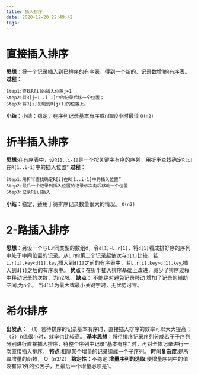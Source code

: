 ```yaml
---
title: 插入排序
date: 2020-12-20 22:49:42
tags:
---
```


# 直接插入排序
**思想**：将一个记录插入到已排序的有序表，得到一个新的、记录数增1的有序表。
**过程**：
```
Step1:查找R[i]的插入位置j+1；
Step2:将R[j+1..i-1]中的记录后移一个位置；
Step3:将R[i]复制到R[j+1]的位置上。
```
**小结**：小结：稳定，在序列记录基本有序或n值较小时最佳  `O(n2)`

# 折半插入排序
**思想**:在有序表中，设`R[1..i-1]`是一个按关键字有序的序列，用折半查找确定`R[i]`在`R[1..i-1]`中的插入位置”
**过程**：
```
Step1:用折半查找确定R[i]在R[1..i-1]中的插入位置”
Step2:最后一个记录到插入位置的记录依次向后移动一个位置
Step3:记录R[i]插入
```
**小结**：稳定，适用于待排序记录数量很大的情况。 `O(n2)`

# 2-路插入排序
**思想**：另设一个与L.r同类型的数组d，令`d[1]=L.r[1]`，将`d[1]`看成排好序的序列中处于中间位置的记录。从L.r的第二个记录起依次与`d[1]`比较，若`L.r[i].key<d[1].key`,插入到`d[1]`之前的有序表中，若`L.r[i].key>d[1].key`,插入到`d[1]`之后的有序表中。
**优点**：在折半插入排序基础上改进，减少了排序过程中移动记录的次数，为n2/8。
**缺点**：
不能绝对避免记录移动
增加了记录的辅助空间,为n个。
当`d[1]`为最大或最小关键字时，无优势可言。

# 希尔排序
**出发点**：
    （1）若待排序的记录基本有序时，直接插入排序的效率可以大大提高；
    （2）n值很小时，效率也比较高。
**基本思想**：将待排序记录序列分成若干子序列分别进行直接插入排序，待整个序列中记录“基本有序” 时，再对全体记录进行一次直接插入排序。
**特点**:相隔某个增量的记录组成一个子序列。
**时间复杂度**:是所取增量的函数， O（n3/2）
**稳定性**：不稳定
**增量序列的选取**:使增量序列中的值没有除1外的公因子，且最后一个增量必须是1。
